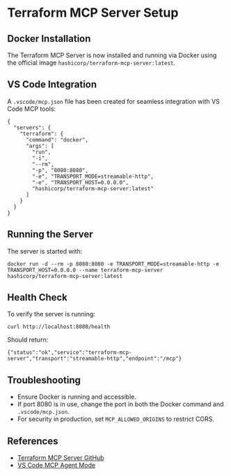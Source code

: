 # Terraform MCP Server Setup

## Docker Installation
The Terraform MCP Server is now installed and running via Docker using the official image `hashicorp/terraform-mcp-server:latest`.

## VS Code Integration
A `.vscode/mcp.json` file has been created for seamless integration with VS Code MCP tools:

```
{
  "servers": {
    "terraform": {
      "command": "docker",
      "args": [
        "run",
        "-i",
        "--rm",
        "-p", "8080:8080",
        "-e", "TRANSPORT_MODE=streamable-http",
        "-e", "TRANSPORT_HOST=0.0.0.0",
        "hashicorp/terraform-mcp-server:latest"
      ]
    }
  }
}
```

## Running the Server
The server is started with:

```
docker run -d --rm -p 8080:8080 -e TRANSPORT_MODE=streamable-http -e TRANSPORT_HOST=0.0.0.0 --name terraform-mcp-server hashicorp/terraform-mcp-server:latest
```

## Health Check
To verify the server is running:

```
curl http://localhost:8080/health
```
Should return:
```
{"status":"ok","service":"terraform-mcp-server","transport":"streamable-http","endpoint":"/mcp"}
```

## Troubleshooting
- Ensure Docker is running and accessible.
- If port 8080 is in use, change the port in both the Docker command and `.vscode/mcp.json`.
- For security in production, set `MCP_ALLOWED_ORIGINS` to restrict CORS.

## References
- [Terraform MCP Server GitHub](https://github.com/hashicorp/terraform-mcp-server)
- [VS Code MCP Agent Mode](https://code.visualstudio.com/docs/copilot/chat/mcp-servers)
